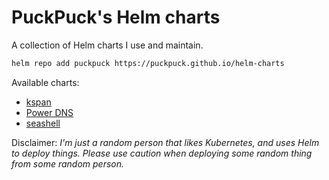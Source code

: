 # PuckPuck's Helm charts

A collection of Helm charts I use and maintain.

```bash
helm repo add puckpuck https://puckpuck.github.io/helm-charts
```

Available charts:

- [kspan](./charts/kspan)
- [Power DNS](./charts/powerdns)
- [seashell](./charts/seashell)

Disclaimer: _I'm just a random person that likes Kubernetes, and uses Helm to
deploy things. Please use caution when deploying some random thing from some
random person._
